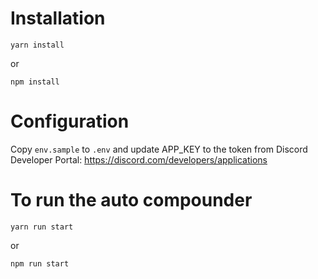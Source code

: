# Installation

`yarn install`

or

`npm install`

# Configuration

Copy `env.sample` to `.env` and update APP_KEY to the token from Discord Developer Portal:
https://discord.com/developers/applications

# To run the auto compounder

`yarn run start`

or

`npm run start`
